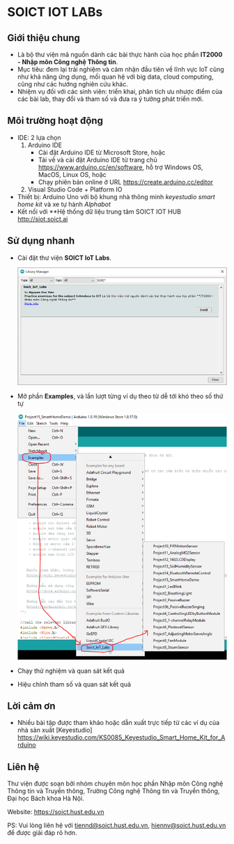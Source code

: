 # SOICT IOT LABs

## Giới thiệu chung

- Là bộ thư viện mã nguồn dành các bài thực hành của học phần **IT2000 - Nhập môn Công nghệ Thông tin**.
- Mục tiêu: đem lại trải nghiệm và cảm nhận đầu tiên về lĩnh vực IoT cũng như khả năng ứng dụng, mối quan hệ với big data, cloud computing, cũng như các hướng nghiên cứu khác.
- Nhiệm vụ đối với các sinh viên: triển khai, phân tích ưu nhược điểm của các bài lab, thay đổi và tham số và đưa ra ý tưởng phát triển mới.

## Môi trường hoạt động

- IDE: 2 lựa chọn
   1. Arduino IDE
      - Cài đặt Arduino IDE từ Microsoft Store, hoặc
      - Tải về và cài đặt Arduino IDE từ trang chủ <https://www.arduino.cc/en/software>, hỗ trợ Windows OS, MacOS, Linux OS, hoặc
      - Chạy phiên bản online ở URL <https://create.arduino.cc/editor>
   2. Visual Studio Code + Platform IO
- Thiết bị: Arduino Uno với bộ khung nhà thông minh *keyestudio smart home kit*   và xe tự hành *Alphabot*
- Kết nối với **Hệ thống dữ liệu trung tâm SOICT IOT HUB <http://siot.soict.ai>

## Sử dụng nhanh

- Cài đặt thư viện **SOICT IoT Labs**.

  ![install lib](images/installlib.png)
- Mở phần **Examples**, và lần lượt từng ví dụ theo từ dễ tới khó theo số thứ tự

  ![open cases](images/opencases.png)
- Chạy thử nghiệm và quan sát kết quả
- Hiệu chỉnh tham số và quan sát kết quả

## Lời cảm ơn

- Nhiều bài tập được tham khảo hoặc dẫn xuất trực tiếp từ các ví dụ của nhà sản xuất [Keyestudio] <https://wiki.keyestudio.com/KS0085_Keyestudio_Smart_Home_Kit_for_Arduino>

## Liên hệ

Thư viện được soạn bởi nhóm chuyên môn học phần Nhập môn Công nghệ Thông tin và Truyền thông, Trường Công nghệ Thông tin và Truyền thông, Đại học Bách khoa Hà Nội.

Website: <https://soict.hust.edu.vn>

PS: Vui lòng liên hệ với <tiennd@soict.hust.edu.vn>, <hiennv@soict.hust.edu.vn> để được giải đáp rõ hơn.
